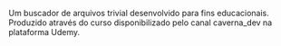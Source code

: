 Um buscador de arquivos trivial desenvolvido para fins educacionais. Produzido através do curso disponibilizado pelo canal caverna_dev na plataforma Udemy.